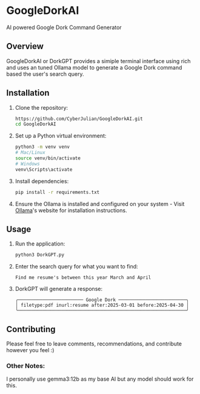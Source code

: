 # GoogleDorkAI
AI powered Google Dork Command Generator

## Overview

GoogleDorkAI or DorkGPT provides a simiple terminal interface using rich and uses an tuned Ollama model to generate a Google Dork command based the user's search query.

## Installation

1. Clone the repository:
   ```bash
   https://github.com/CyberJulian/GoogleDorkAI.git
   cd GoogleDorkAI
   ```
2. Set up a Python virtual environment:
   ```bash
   python3 -m venv venv
   # Mac/Linux
   source venv/bin/activate
   # Windows
   venv\Scripts\activate
   ```
3. Install dependencies:
   ```bash
   pip install -r requirements.txt
   ```
4. Ensure the Ollama is installed and configured on your system - Visit [Ollama](https://ollama.com)'s website for installation instructions.

## Usage
1. Run the application:
   ```bash
   python3 DorkGPT.py
   ```
2. Enter the search query for what you want to find:
   ```
   Find me resume's between this year March and April
   ```
3. DorkGPT will generate a response:
   ```
   ╭──────────────────────── Google Dork ─────────────────────────╮
   │ filetype:pdf inurl:resume after:2025-03-01 before:2025-04-30 │
   ╰──────────────────────────────────────────────────────────────╯
   ```

## Contributing
Please feel free to leave comments, recommendations, and contribute however you feel :)

### Other Notes:
I personally use gemma3:12b as my base AI but any model should work for this.
